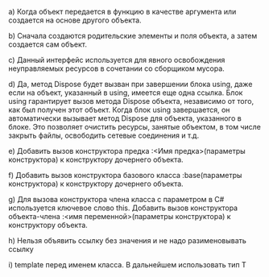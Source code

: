 a) Когда объект передается в функцию в качестве аргумента или создается на основе другого объекта.

b) Сначала создаются родительские элементы и поля объекта, a затем создается сам объект.

c) Данный интерфейс используется для явного освобождения неуправляемых ресурсов в сочетании со сборщиком мусора.

d) Да, метод Dispose будет вызван при завершении блока using, даже если на объект, указанный в using, имеется еще одна ссылка.
Блок using гарантирует вызов метода Dispose объекта, независимо от того, как был получен этот объект. Когда блок using завершается, он автоматически вызывает метод Dispose для объекта, указанного в блоке. Это позволяет очистить ресурсы, занятые объектом, в том числе закрыть файлы, освободить сетевые соединения и т.д.

e) Добавить вызов конструктора предка :<Имя предка>(параметры конструктора) к конструктору дочернего объекта.

f) Добавить вызов конструктора базового класса :base(параметры конструктора) к конструктору дочернего объекта.

g) Для вызова конструктора члена класса с параметром в C# используется ключевое слово this. Добавить вызов конструктора объекта-члена :<имя переменной>(параметры конструктора) к конструктору объекта.

h) Нельзя объявить ссылку без значения и не надо разименовывать ссылку

i) template <typename T> перед именем класса. В дальнейшем использовать тип T
